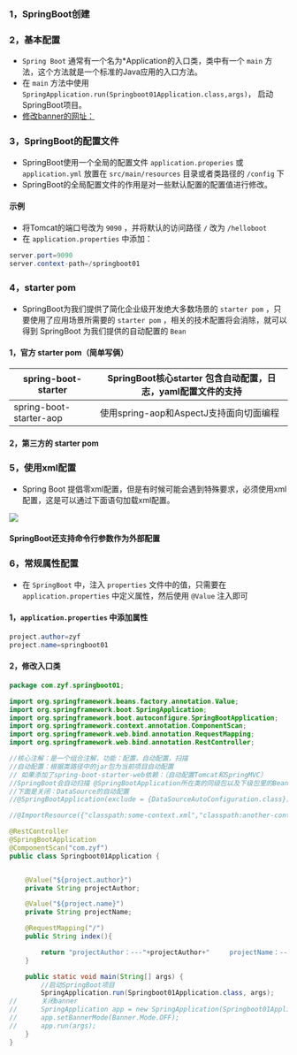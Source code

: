 ### 1，SpringBoot创建
### 2，基本配置
* `Spring Boot` 通常有一个名为*Application的入口类，类中有一个 `main` 方法，这个方法就是一个标准的Java应用的入口方法。
* 在 `main` 方法中使用 `SpringApplication.run(Springboot01Application.class,args)`， 启动SpringBoot项目。
* [修改banner的网址：](http://patorjk.com/software/taag/)

### 3，SpringBoot的配置文件
* SpringBoot使用一个全局的配置文件 `application.properies` 或 `application.yml` 放置在 `src/main/resources` 目录或者类路径的 `/config` 下
* SpringBoot的全局配置文件的作用是对一些默认配置的配置值进行修改。

#### 示例
* 将Tomcat的端口号改为 `9090` ，并将默认的访问路径 `/` 改为 `/helloboot`
* 在 `application.properties` 中添加：

```java
server.port=9090
server.context-path=/springboot01
```

### 4，starter pom
* SpringBoot为我们提供了简化企业级开发绝大多数场景的 `starter pom` ，只要使用了应用场景所需要的 `starter pom` ，相关的技术配置将会消除，就可以得到 SpringBoot 为我们提供的自动配置的 `Bean`

#### 1，官方 starter pom（简单写俩）
| spring-boot-starter | SpringBoot核心starter 包含自动配置，日志，yaml配置文件的支持 |
| --- | --- |
| spring-boot-starter-aop  | 使用spring-aop和AspectJ支持面向切面编程 |


#### 2，第三方的 starter pom
### 5，使用xml配置
* Spring Boot 提倡零xml配置，但是有时候可能会遇到特殊要求，必须使用xml配置，这是可以通过下面语句加载xml配置。

![](https://ws2.sinaimg.cn/large/006tKfTcgy1fp35nlmwj3j31im056ta7.jpg)

#### SpringBoot还支持命令行参数作为外部配置

### 6，常规属性配置
* 在 `SpringBoot` 中，注入 `properties` 文件中的值，只需要在 `application.properties` 中定义属性，然后使用 `@Value` 注入即可

#### 1，`application.properties` 中添加属性

```java
project.author=zyf
project.name=springboot01
```

#### 2，修改入口类

```java
package com.zyf.springboot01;

import org.springframework.beans.factory.annotation.Value;
import org.springframework.boot.SpringApplication;
import org.springframework.boot.autoconfigure.SpringBootApplication;
import org.springframework.context.annotation.ComponentScan;
import org.springframework.web.bind.annotation.RequestMapping;
import org.springframework.web.bind.annotation.RestController;

//核心注解：是一个组合注解，功能：配置，自动配置，扫描
//自动配置：根据类路径中的jar包为当前项目自动配置
// 如果添加了spring-boot-starter-web依赖：（自动配置Tomcat和SpringMVC）
//SpringBoot会自动扫描 @SpringBootApplication所在类的同级包以及下级包里的Bean
//下面是关闭：DataSource的自动配置
//@SpringBootApplication(exclude = {DataSourceAutoConfiguration.class})

//@ImportResource({"classpath:some-context.xml","classpath:another-context.xml",})

@RestController
@SpringBootApplication
@ComponentScan("com.zyf")
public class Springboot01Application {


	@Value("${project.author}")
	private String projectAuthor;

	@Value("${project.name}")
	private String projectName;

	@RequestMapping("/")
	public String index(){

		return "projectAuthor：---"+projectAuthor+"     projectName：---"+projectName;
	}

	public static void main(String[] args) {
		//启动SpringBoot项目
		SpringApplication.run(Springboot01Application.class, args);
//		关闭banner
//		SpringApplication app = new SpringApplication(Springboot01Application.class);
//		app.setBannerMode(Banner.Mode.OFF);
//		app.run(args);
	}
}
```



